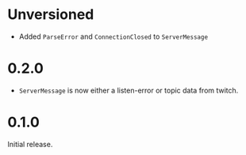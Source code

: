 # Unversioned

* Added `ParseError` and `ConnectionClosed` to `ServerMessage`

# 0.2.0

* `ServerMessage` is now either a listen-error or topic data from twitch.

# 0.1.0

Initial release. 